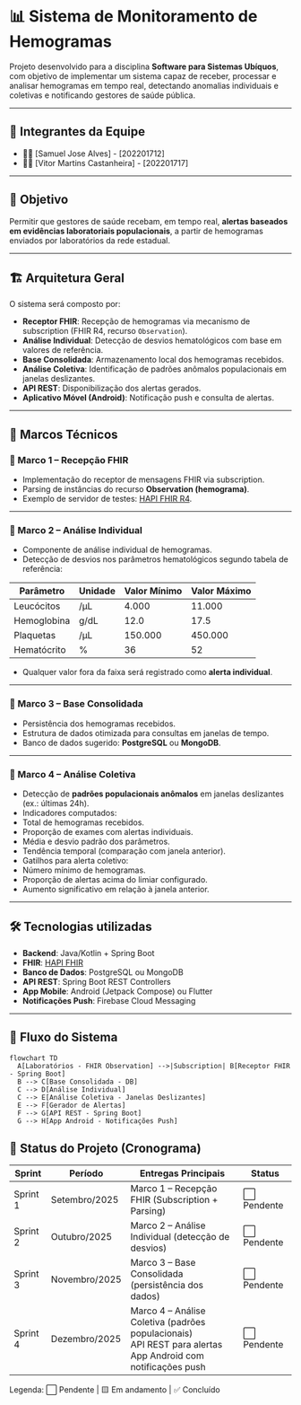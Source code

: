 # 📊 Sistema de Monitoramento de Hemogramas

Projeto desenvolvido para a disciplina **Software para Sistemas Ubíquos**, com objetivo de implementar um sistema capaz de receber, processar e analisar hemogramas em tempo real, detectando anomalias individuais e coletivas e notificando gestores de saúde pública.

---

## 👥 Integrantes da Equipe

-   👨‍💻 [Samuel Jose Alves] - [202201712]
-   👨‍💻 [Vitor Martins Castanheira] - [202201717]

---

## 🚀 Objetivo
Permitir que gestores de saúde recebam, em tempo real, **alertas baseados em evidências laboratoriais populacionais**, a partir de hemogramas enviados por laboratórios da rede estadual.

---

## 🏗️ Arquitetura Geral
O sistema será composto por:

- **Receptor FHIR**: Recepção de hemogramas via mecanismo de subscription (FHIR R4, recurso `Observation`).  
- **Análise Individual**: Detecção de desvios hematológicos com base em valores de referência.  
- **Base Consolidada**: Armazenamento local dos hemogramas recebidos.  
- **Análise Coletiva**: Identificação de padrões anômalos populacionais em janelas deslizantes.  
- **API REST**: Disponibilização dos alertas gerados.  
- **Aplicativo Móvel (Android)**: Notificação push e consulta de alertas.  

---

## 📅 Marcos Técnicos

### 🔹 Marco 1 – Recepção FHIR
- Implementação do receptor de mensagens FHIR via subscription.  
- Parsing de instâncias do recurso **Observation (hemograma)**.  
- Exemplo de servidor de testes: [HAPI FHIR R4](https://hapi.fhir.org/baseR4/).  
---

### 🔹 Marco 2 – Análise Individual
- Componente de análise individual de hemogramas.  
- Detecção de desvios nos parâmetros hematológicos segundo tabela de referência:  

| Parâmetro   | Unidade | Valor Mínimo | Valor Máximo |
|-------------|---------|--------------|--------------|
| Leucócitos  | /µL     | 4.000        | 11.000       |
| Hemoglobina | g/dL    | 12.0         | 17.5         |
| Plaquetas   | /µL     | 150.000      | 450.000      |
| Hematócrito | %       | 36           | 52           |

- Qualquer valor fora da faixa será registrado como **alerta individual**.

---

### 🔹 Marco 3 – Base Consolidada
- Persistência dos hemogramas recebidos.  
- Estrutura de dados otimizada para consultas em janelas de tempo.  
- Banco de dados sugerido: **PostgreSQL** ou **MongoDB**.  

---

### 🔹 Marco 4 – Análise Coletiva
- Detecção de **padrões populacionais anômalos** em janelas deslizantes (ex.: últimas 24h).  
- Indicadores computados:  
- Total de hemogramas recebidos.  
- Proporção de exames com alertas individuais.  
- Média e desvio padrão dos parâmetros.  
- Tendência temporal (comparação com janela anterior).  
- Gatilhos para alerta coletivo:  
- Número mínimo de hemogramas.  
- Proporção de alertas acima do limiar configurado.  
- Aumento significativo em relação à janela anterior.  

---

## 🛠️ Tecnologias utilizadas 
- **Backend**: Java/Kotlin + Spring Boot  
- **FHIR**: [HAPI FHIR](https://hapifhir.io/)  
- **Banco de Dados**: PostgreSQL ou MongoDB  
- **API REST**: Spring Boot REST Controllers  
- **App Mobile**: Android (Jetpack Compose) ou Flutter  
- **Notificações Push**: Firebase Cloud Messaging  

---

## 📲 Fluxo do Sistema
```mermaid
flowchart TD
  A[Laboratórios - FHIR Observation] -->|Subscription| B[Receptor FHIR - Spring Boot]
  B --> C[Base Consolidada - DB]
  C --> D[Análise Individual]
  C --> E[Análise Coletiva - Janelas Deslizantes]
  E --> F[Gerador de Alertas]
  F --> G[API REST - Spring Boot]
  G --> H[App Android - Notificações Push] 
```

## 📌 Status do Projeto (Cronograma)

| Sprint | Período        | Entregas Principais                                      | Status |
|--------|----------------|----------------------------------------------------------|--------|
| Sprint 1 | Setembro/2025 | Marco 1 – Recepção FHIR (Subscription + Parsing)      | ⬜ Pendente |
| Sprint 2 | Outubro/2025  | Marco 2 – Análise Individual (detecção de desvios)    | ⬜ Pendente |
| Sprint 3 | Novembro/2025 | Marco 3 – Base Consolidada (persistência dos dados)   | ⬜ Pendente |
| Sprint 4 | Dezembro/2025 | Marco 4 – Análise Coletiva (padrões populacionais) <br> API REST para alertas <br> App Android com notificações push | ⬜ Pendente |

Legenda: ⬜ Pendente | 🟨 Em andamento | ✅ Concluído



